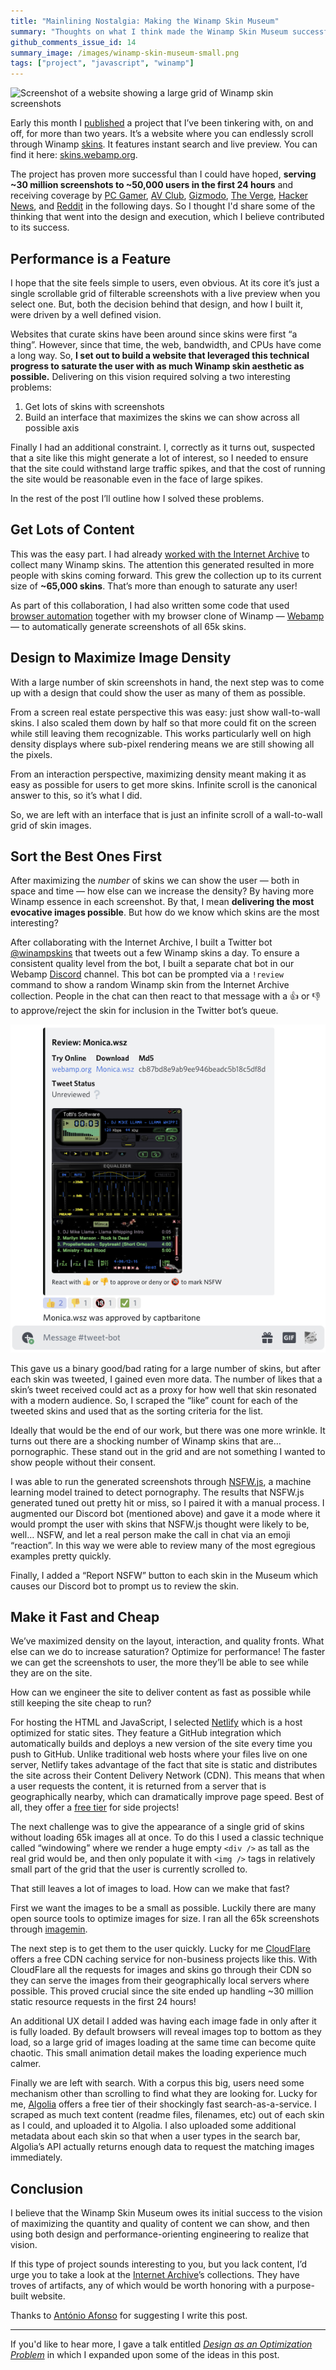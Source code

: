 ```yaml
---
title: "Mainlining Nostalgia: Making the Winamp Skin Museum"
summary: "Thoughts on what I think made the Winamp Skin Museum successful."
github_comments_issue_id: 14
summary_image: /images/winamp-skin-museum-small.png
tags: ["project", "javascript", "winamp"]
---
```


![Screenshot of a website showing a large grid of Winamp skin screenshots](/images/winamp-skin-museum.png)

Early this month I [published](https://twitter.com/captbaritone/status/1301551041784152064) a project that I’ve been tinkering with, on and off, for more than two years. It’s a website where you can endlessly scroll through Winamp [skins](<https://en.wikipedia.org/wiki/Skin_(computing)>). It features instant search and live preview. You can find it here: [skins.webamp.org](https://skins.webamp.org).

The project has proven more successful than I could have hoped, **serving ~30 million screenshots to ~50,000 users in the first 24 hours** and receiving coverage by [PC Gamer](https://www.pcgamer.com/heres-an-interactive-archive-of-65000-winamp-skins-for-you-to-browse-forever/), [AV Club](https://news.avclub.com/attention-digital-anthropologists-you-can-now-visit-an-1844954715), [Gizmodo](https://gizmodo.com/the-winamp-skin-museum-is-x-tremely-gnarly-1844958728), [The Verge](https://www.theverge.com/tldr/21430347/winamp-skin-museum-nostalgia-90s-00s-internet-art-history-ui), [Hacker News](https://news.ycombinator.com/item?id=24373699), and [Reddit](https://www.reddit.com/r/InternetIsBeautiful/comments/ilyjf1/infinite_scroll_through_65k_winamp_skins_with/) in the following days. So I thought I'd share some of the thinking that went into the design and execution, which I believe contributed to its success.

## Performance is a Feature

I hope that the site feels simple to users, even obvious. At its core it’s just a single scrollable grid of filterable screenshots with a live preview when you select one. But, both the decision behind that design, and how I built it, were driven by a well defined vision.

Websites that curate skins have been around since skins were first “a thing”. However, since that time, the web, bandwidth, and CPUs have come a long way. So, **I set out to build a website that leveraged this technical progress to saturate the user with as much Winamp skin aesthetic as possible.** Delivering on this vision required solving a two interesting problems:

1. Get lots of skins with screenshots
2. Build an interface that maximizes the skins we can show across all possible axis

Finally I had an additional constraint. I, correctly as it turns out, suspected that a site like this might generate a lot of interest, so I needed to ensure that the site could withstand large traffic spikes, and that the cost of running the site would be reasonable even in the face of large spikes.

In the rest of the post I’ll outline how I solved these problems.

## Get Lots of Content

This was the easy part. I had already [worked with the Internet Archive](http://blog.archive.org/2018/10/02/dont-click-on-the-llama/) to collect many Winamp skins. The attention this generated resulted in more people with skins coming forward. This grew the collection up to its current size of **~65,000 skins**. That’s more than enough to saturate any user!

As part of this collaboration, I had also written some code that used [browser automation](https://pptr.dev/) together with my browser clone of Winamp — [Webamp](https://webamp.org) — to automatically generate screenshots of all 65k skins.

## Design to Maximize Image Density

With a large number of skin screenshots in hand, the next step was to come up with a design that could show the user as many of them as possible.

From a screen real estate perspective this was easy: just show wall-to-wall skins. I also scaled them down by half so that more could fit on the screen while still leaving them recognizable. This works particularly well on high density displays where sub-pixel rendering means we are still showing all the pixels.

From an interaction perspective, maximizing density meant making it as easy as possible for users to get more skins. Infinite scroll is the canonical answer to this, so it’s what I did.

So, we are left with an interface that is just an infinite scroll of a wall-to-wall grid of skin images.

## Sort the Best Ones First

After maximizing the _number_ of skins we can show the user — both in space and time — how else can we increase the density? By having more Winamp essence in each screenshot. By that, I mean **delivering the most evocative images possible**. But how do we know which skins are the most interesting?

After collaborating with the Internet Archive, I built a Twitter bot [@winampskins](https://twitter.com/winampskins) that tweets out a few Winamp skins a day. To ensure a consistent quality level from the bot, I built a separate chat bot in our Webamp [Discord](https://discord.com/) channel. This bot can be prompted via a `!review` command to show a random Winamp skin from the Internet Archive collection. People in the chat can then react to that message with a 👍 or 👎 to approve/reject the skin for inclusion in the Twitter bot’s queue.

![](/images/discord-winamp-skin-review.png)

This gave us a binary good/bad rating for a large number of skins, but after each skin was tweeted, I gained even more data. The number of likes that a skin’s tweet received could act as a proxy for how well that skin resonated with a modern audience. So, I scraped the “like” count for each of the tweeted skins and used that as the sorting criteria for the list.

Ideally that would be the end of our work, but there was one more wrinkle. It turns out there are a shocking number of Winamp skins that are… pornographic. These stand out in the grid and are not something I wanted to show people without their consent.

I was able to run the generated screenshots through [NSFW.js](https://nsfwjs.com/), a machine learning model trained to detect pornography. The results that NSFW.js generated tuned out pretty hit or miss, so I paired it with a manual process. I augmented our Discord bot (mentioned above) and gave it a mode where it would prompt the user with skins that NSFW.js thought were likely to be, well… NSFW, and let a real person make the call in chat via an emoji “reaction”. In this way we were able to review many of the most egregious examples pretty quickly.

Finally, I added a “Report NSFW” button to each skin in the Museum which causes our Discord bot to prompt us to review the skin.

## Make it Fast and Cheap

We’ve maximized density on the layout, interaction, and quality fronts. What else can we do to increase saturation? Optimize for performance! The faster we can get the screenshots to user, the more they’ll be able to see while they are on the site.

How can we engineer the site to deliver content as fast as possible while still keeping the site cheap to run?

For hosting the HTML and JavaScript, I selected [Netlify](https://www.netlify.com/) which is a host optimized for static sites. They feature a GitHub integration which automatically builds and deploys a new version of the site every time you push to GitHub. Unlike traditional web hosts where your files live on one server, Netlify takes advantage of the fact that site is static and distributes the site across their Content Delivery Network (CDN). This means that when a user requests the content, it is returned from a server that is geographically nearby, which can dramatically improve page speed. Best of all, they offer a [free tier](https://www.netlify.com/pricing/) for side projects!

The next challenge was to give the appearance of a single grid of skins without loading 65k images all at once. To do this I used a classic technique called “windowing” where we render a huge empty `<div />` as tall as the real grid would be, and then only populate it with `<img />` tags in relatively small part of the grid that the user is currently scrolled to.

That still leaves a lot of images to load. How can we make that fast?

First we want the images to be a small as possible. Luckily there are many open source tools to optimize images for size. I ran all the 65k screenshots through [imagemin](https://github.com/imagemin/imagemin-optipng).

The next step is to get them to the user quickly. Lucky for me [CloudFlare](https://www.cloudflare.com/) offers a free CDN caching service for non-business projects like this. With CloudFlare all the requests for images and skins go through their CDN so they can serve the images from their geographically local servers where possible. This proved crucial since the site ended up handling ~30 million static resource requests in the first 24 hours!

An additional UX detail I added was having each image fade in only after it is fully loaded. By default browsers will reveal images top to bottom as they load, so a large grid of images loading at the same time can become quite chaotic. This small animation detail makes the loading experience much calmer.

Finally we are left with search. With a corpus this big, users need some mechanism other than scrolling to find what they are looking for. Lucky for me, [Algolia](https://www.algolia.com/) offers a free tier of their shockingly fast search-as-a-service. I scraped as much text content (readme files, filenames, etc) out of each skin as I could, and uploaded it to Algolia. I also uploaded some additional metadata about each skin so that when a user types in the search bar, Algolia’s API actually returns enough data to request the matching images immediately.

## Conclusion

I believe that the Winamp Skin Museum owes its initial success to the vision of maximizing the quantity and quality of content we can show, and then using both design and performance-orienting engineering to realize that vision.

If this type of project sounds interesting to you, but you lack content, I’d urge you to take a look at the [Internet Archive](https://archive.org/)’s collections. They have troves of artifacts, any of which would be worth honoring with a purpose-built website.

Thanks to [António Afonso](https://twitter.com/aadsm) for suggesting I write this post.

---

If you'd like to hear more, I gave a talk entitled [_Design as an Optimization Problem_](/blog/talk-design-as-an-optimization-problem) in which I expanded upon some of the ideas in this post.
